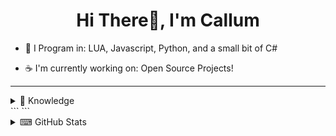 <h1 align="center">Hi There👋, I'm Callum</h1>

- 🌱 I Program in: LUA, Javascript, Python, and a small bit of C#

- ☕ I'm currently working on: Open Source Projects!
    
--- 

<details>
  <summary>🧠 Knowledge</summary>
  
<p align="left">
    <h1 align="center">Coding Languages</h1>
<img src="https://github.com/devicons/devicon/blob/master/icons/python/python-original.svg" alt="python" width="40" height="40"/>
<img src="https://github.com/devicons/devicon/blob/master/icons/lua/lua-original.svg" alt="lua" width="40" height="40"/>
<img src="https://github.com/devicons/devicon/blob/master/icons/nodejs/nodejs-original.svg" alt="nodejs" width="40" height="40"/>
<img src="https://github.com/devicons/devicon/blob/master/icons/csharp/csharp-original.svg" alt="csharp" width="40" height="40"/>
    <br>
    <h1 align="center">Other</h1>
<img src="https://github.com/devicons/devicon/blob/master/icons/express/express-original.svg" alt="ejs" width="40" height="40"/>
<img src="https://github.com/devicons/devicon/blob/master/icons/mysql/mysql-original.svg" alt="ejs" width="40" height="40"/>
</p>
</details>
``` ```

<details>
  <summary>⌨ GitHub Stats</summary>
  <img align="center" src="https://github-readme-stats.vercel.app/api/top-langs/?username=callum1337&layout=compact" alt="beast"/>
  <img align="center" src="https://github-readme-stats.vercel.app/api?username=callum1337&show_icons=true" alt="beast"/>
</details>

